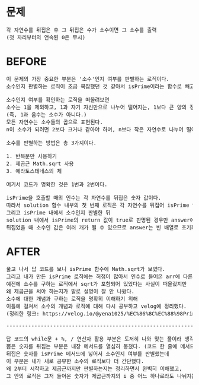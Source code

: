 # 문제

<pre>
각 자연수를 뒤집은 후 그 뒤집은 수가 소수이면 그 소수를 출력 
(첫 자리부터의 연속된 0은 무시)
</pre>

# BEFORE

<pre>
이 문제의 가장 중요한 부분은 '소수'인지 여부를 판별하는 로직이다.
소수인지 판별하는 로직이 조금 복잡했던 것 같아서 isPrime이라는 함수로 빼고, 함수의 return값이 true이면 소수로 간주하여 다음 로직을 진행하기로 했다.

소수인지 여부를 확인하는 로직을 떠올려보면
소수는 1을 제외하고, 1과 자기 자신만으로 나누어 떨어지는, 1보다 큰 양의 정수이다.
(즉, 1과 음수는 소수가 아니다.)
모든 자연수는 소수들의 곱으로 표현된다.
n이 소수가 되려면 2보다 크거나 같아야 하며, n보다 작은 자연수로 나누어 떨어지면 안된다.

소수를 판별하는 방법은 총 3가지이다.

1. 반복문만 사용하기
2. 제곱근 Math.sqrt 사용
3. 에라토스테네스의 체

여기서 코드가 명확한 것은 1번과 2번이다. 

isPrime을 호출할 때의 인수는 각 자연수를 뒤집은 숫자 값이다.
따라서 solution 함수 내부의 첫 번째 로직은 각 자연수를 뒤집어 isPrime 안에 넣는 것이다.
그리고 isPrime 내에서 소수인지 판별한 뒤
solution 내에서 isPrime의 return 값이 true로 판명된 경우만 answer에 그 뒤집은 값을 그대로 넣는다.
뒤집었을 때 소수인 값은 여러 개가 될 수 있으므로 answer는 빈 배열로 초기화한다.
</pre>

# AFTER

<pre>
풀고 나서 답 코드를 보니 isPrime 함수에 Math.sqrt가 보였다.
그리고 내가 만든 isPrime 로직에는 허점이 많아서 인수로 들어온 arr에 다른 특정 값들이 포함되면 사용할 수 없는 메서드였다. ㅠㅠ
예전에 소수를 구하는 로직에서 sqrt가 포함되어 있었다는 사실이 떠올랐지만
왜 제곱근을 써야 하는지가 말로 설명이 잘 안 나왔다.
소수에 대한 개념과 구하는 로직을 명확히 이해하기 위해
이틀에 걸쳐서 소수의 개념과 로직에 대해 다시 공부하고 velog에 정리했다.
(정리한 링크: https://velog.io/@yena1025/%EC%86%8C%EC%88%98Prime-number)

--------------------------------------------------------------------

답 코드의 while문 + %, / 연산자 활용 부분은 도저히 나와 맞는 풀이라 생각이 안 되어서 
뽑은 숫자를 뒤집는 부분은 내장 메서드를 열심히 뭉쳤다. (코드 한 줄에 메서드 5개 쓰기..)
뒤집은 숫자를 isPrime 메서드에 넣어서 소수인지 여부를 판별했는데
이 부분은 내가 새로 공부한 소수의 로직보다 더 간단했다.
왜 2부터 시작하고 제곱근까지만 판별하는지는 정리하면서 완벽히 이해했고,
그 안의 로직은 그저 들어온 숫자가 제곱근까지의 i 중 어느 하나로라도 나눠지는지 여부를 판별하면 되었다. (하나라도 나누어떨어지면 소수가 아닌 '배수'이므로 false 리턴)

</pre>
